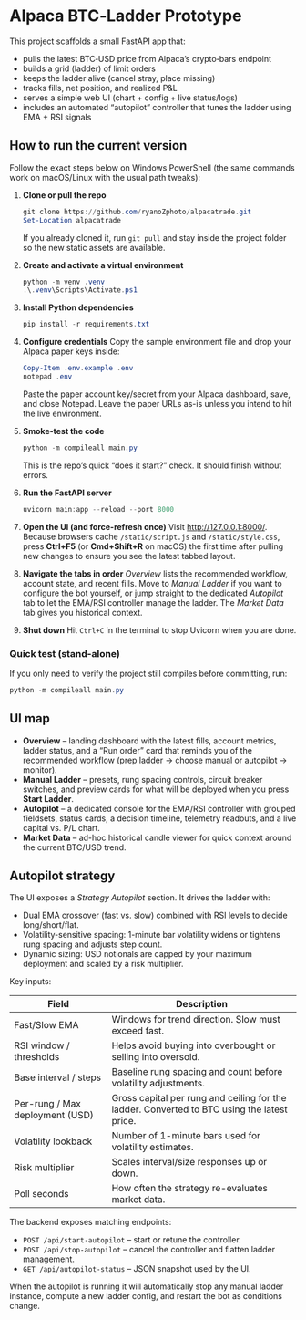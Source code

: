 # Alpaca BTC‑Ladder Prototype

This project scaffolds a small FastAPI app that:
- pulls the latest BTC‑USD price from Alpaca’s crypto‑bars endpoint
- builds a grid (ladder) of limit orders
- keeps the ladder alive (cancel stray, place missing)
- tracks fills, net position, and realized P&L
- serves a simple web UI (chart + config + live status/logs)
- includes an automated “autopilot” controller that tunes the ladder using EMA + RSI signals

## How to run the current version

Follow the exact steps below on Windows PowerShell (the same commands work on macOS/Linux with the usual path tweaks):

1. **Clone or pull the repo**
   ```powershell
   git clone https://github.com/ryanoZphoto/alpacatrade.git
   Set-Location alpacatrade
   ```
   If you already cloned it, run `git pull` and stay inside the project folder so the new static assets are available.

2. **Create and activate a virtual environment**
   ```powershell
   python -m venv .venv
   .\.venv\Scripts\Activate.ps1
   ```

3. **Install Python dependencies**
   ```powershell
   pip install -r requirements.txt
   ```

4. **Configure credentials**
   Copy the sample environment file and drop your Alpaca paper keys inside:
   ```powershell
   Copy-Item .env.example .env
   notepad .env
   ```
   Paste the paper account key/secret from your Alpaca dashboard, save, and close Notepad. Leave the paper URLs as-is unless you intend to hit the live environment.

5. **Smoke-test the code**
   ```powershell
   python -m compileall main.py
   ```
   This is the repo’s quick “does it start?” check. It should finish without errors.

6. **Run the FastAPI server**
   ```powershell
   uvicorn main:app --reload --port 8000
   ```

7. **Open the UI (and force-refresh once)**
   Visit <http://127.0.0.1:8000/>. Because browsers cache `/static/script.js` and `/static/style.css`, press **Ctrl+F5** (or **Cmd+Shift+R** on macOS) the first time after pulling new changes to ensure you see the latest tabbed layout.

8. **Navigate the tabs in order**
   *Overview* lists the recommended workflow, account state, and recent fills.
   Move to *Manual Ladder* if you want to configure the bot yourself, or jump straight to the dedicated *Autopilot* tab to let the EMA/RSI controller manage the ladder. The *Market Data* tab gives you historical context.

9. **Shut down**
   Hit `Ctrl+C` in the terminal to stop Uvicorn when you are done.

### Quick test (stand-alone)

If you only need to verify the project still compiles before committing, run:

```powershell
python -m compileall main.py
```

## UI map

- **Overview** – landing dashboard with the latest fills, account metrics, ladder status, and a “Run order” card that reminds you of the recommended workflow (prep ladder → choose manual or autopilot → monitor).
- **Manual Ladder** – presets, rung spacing controls, circuit breaker switches, and preview cards for what will be deployed when you press **Start Ladder**.
- **Autopilot** – a dedicated console for the EMA/RSI controller with grouped fieldsets, status cards, a decision timeline, telemetry readouts, and a live capital vs. P/L chart.
- **Market Data** – ad-hoc historical candle viewer for quick context around the current BTC/USD trend.

## Autopilot strategy

The UI exposes a *Strategy Autopilot* section. It drives the ladder with:

- Dual EMA crossover (fast vs. slow) combined with RSI levels to decide long/short/flat.
- Volatility-sensitive spacing: 1-minute bar volatility widens or tightens rung spacing and adjusts step count.
- Dynamic sizing: USD notionals are capped by your maximum deployment and scaled by a risk multiplier.

Key inputs:

| Field | Description |
| --- | --- |
| Fast/Slow EMA | Windows for trend direction. Slow must exceed fast. |
| RSI window / thresholds | Helps avoid buying into overbought or selling into oversold. |
| Base interval / steps | Baseline rung spacing and count before volatility adjustments. |
| Per-rung / Max deployment (USD) | Gross capital per rung and ceiling for the ladder. Converted to BTC using the latest price. |
| Volatility lookback | Number of 1-minute bars used for volatility estimates. |
| Risk multiplier | Scales interval/size responses up or down. |
| Poll seconds | How often the strategy re-evaluates market data. |

The backend exposes matching endpoints:

- `POST /api/start-autopilot` – start or retune the controller.
- `POST /api/stop-autopilot` – cancel the controller and flatten ladder management.
- `GET /api/autopilot-status` – JSON snapshot used by the UI.

When the autopilot is running it will automatically stop any manual ladder instance, compute a new ladder config, and restart the bot as conditions change.
